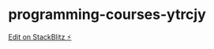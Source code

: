 # programming-courses-ytrcjy

[Edit on StackBlitz ⚡️](https://stackblitz.com/edit/programming-courses-ytrcjy)